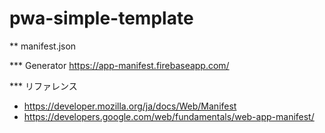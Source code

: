 # pwa-simple-template

** manifest.json

*** Generator
https://app-manifest.firebaseapp.com/

*** リファレンス
- https://developer.mozilla.org/ja/docs/Web/Manifest
- https://developers.google.com/web/fundamentals/web-app-manifest/
